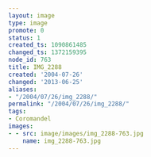 ```yaml
---
layout: image
type: image
promote: 0
status: 1
created_ts: 1090861485
changed_ts: 1372159395
node_id: 763
title: IMG_2288
created: '2004-07-26'
changed: '2013-06-25'
aliases:
- "/2004/07/26/img_2288/"
permalink: "/2004/07/26/img_2288/"
tags:
- Coromandel
images:
- - src: image/images/img_2288-763.jpg
    name: img_2288-763.jpg
---
```


